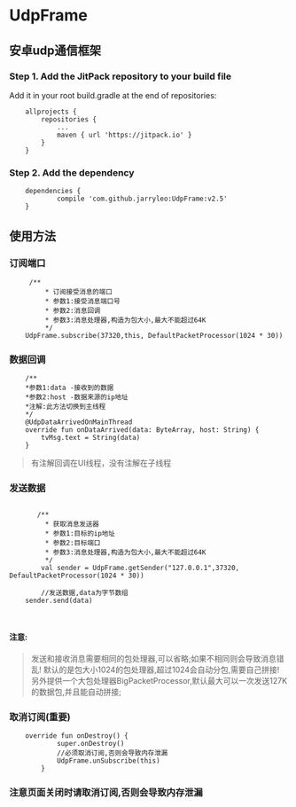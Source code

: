 # UdpFrame
## 安卓udp通信框架
### Step 1. Add the JitPack repository to your build file

Add it in your root build.gradle at the end of repositories:
```
	allprojects {
		repositories {
			...
			maven { url 'https://jitpack.io' }
		}
	}
```
### Step 2. Add the dependency
```
	dependencies {
	        compile 'com.github.jarryleo:UdpFrame:v2.5'
	}
```
## 使用方法

### 订阅端口
```
     /**
         * 订阅接受消息的端口
         * 参数1:接受消息端口号
         * 参数2:消息回调
         * 参数3:消息处理器,构造为包大小,最大不能超过64K
         */ 
    UdpFrame.subscribe(37320,this, DefaultPacketProcessor(1024 * 30))
```
### 数据回调
```
    /**
    *参数1:data -接收到的数据
    *参数2:host -数据来源的ip地址
    *注解:此方法切换到主线程
    */
    @UdpDataArrivedOnMainThread
    override fun onDataArrived(data: ByteArray, host: String) {
        tvMsg.text = String(data)
    }
```
> 有注解回调在UI线程，没有注解在子线程

### 发送数据
```
	
       /**
         * 获取消息发送器
         * 参数1:目标的ip地址
         * 参数2:目标端口
         * 参数3:消息处理器,构造为包大小,最大不能超过64K
         */
        val sender = UdpFrame.getSender("127.0.0.1",37320, DefaultPacketProcessor(1024 * 30))
	
       	//发送数据,data为字节数组
	sender.send(data)
	
       
```
#### 注意:
> 发送和接收消息需要相同的包处理器,可以省略;如果不相同则会导致消息错乱!
> 默认的是包大小1024的包处理器,超过1024会自动分包,需要自己拼接!
> 另外提供一个大包处理器BigPacketProcessor,默认最大可以一次发送127K的数据包,并且能自动拼接;

### 取消订阅(重要)
```
	override fun onDestroy() {
        	super.onDestroy()
        	//必须取消订阅,否则会导致内存泄漏
        	UdpFrame.unSubscribe(this)
    	}
```

### 注意页面关闭时请取消订阅,否则会导致内存泄漏
